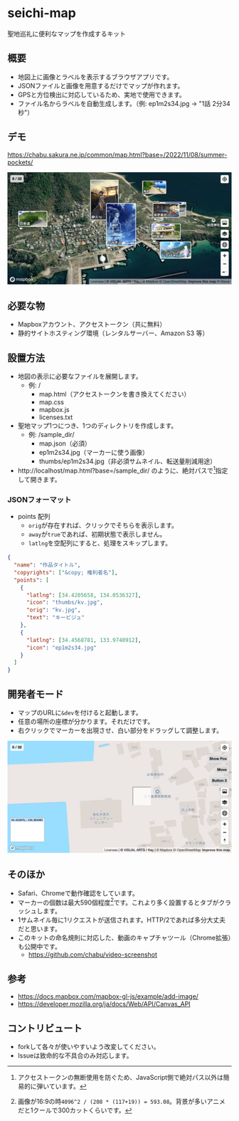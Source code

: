 # seichi-map
聖地巡礼に便利なマップを作成するキット

## 概要
- 地図上に画像とラベルを表示するブラウザアプリです。
- JSONファイルと画像を用意するだけでマップが作れます。
- GPSと方位検出に対応しているため、実地で使用できます。
- ファイル名からラベルを自動生成します。（例: ep1m2s34.jpg → "1話 2分34秒"）

## デモ
https://chabu.sakura.ne.jp/common/map.html?base=/2022/11/08/summer-pockets/

![通常](docs/normal.jpg)

## 必要な物
- Mapboxアカウント、アクセストークン（共に無料）
- 静的サイトホスティング環境（レンタルサーバー、Amazon S3 等）

## 設置方法
- 地図の表示に必要なファイルを展開します。
  - 例: /
    - map.html（アクセストークンを書き換えてください）
    - map.css
    - mapbox.js
    - licenses.txt
- 聖地マップ1つにつき、1つのディレクトリを作成します。
  - 例: /sample_dir/
    - map.json（必須）
    - ep1m2s34.jpg（マーカーに使う画像）
    - thumbs/ep1m2s34.jpg（非必須サムネイル、転送量削減用途）
- http://localhost/map.html?base=/sample_dir/ のように、絶対パスで[^1]指定して開きます。
### JSONフォーマット
- points 配列
  - `orig`が存在すれば、クリックでそちらを表示します。
  - `away`が`true`であれば、初期状態で表示しません。
  - `latlng`を空配列にすると、処理をスキップします。

```json
{
  "name": "作品タイトル",
  "copyrights": ["&copy; 権利者名"],
  "points": [
    {
      "latlng": [34.4205658, 134.0536327],
      "icon": "thumbs/kv.jpg",
      "orig": "kv.jpg",
      "text": "キービジュ"
    },
    {
      "latlng": [34.4568781, 133.9740912],
      "icon": "ep1m2s34.jpg"
    }
  ]
}
```

## 開発者モード
- マップのURLに`&dev`を付けると起動します。
- 任意の場所の座標が分かります。それだけです。
- 右クリックでマーカーを出現させ、白い部分をドラッグして調整します。

![開発](docs/develop.jpg)

## そのほか
- Safari、Chromeで動作確認をしています。
- マーカーの個数は最大590個程度[^2]です。これより多く設置するとタブがクラッシュします。
- 1サムネイル毎に1リクエストが送信されます。HTTP/2であれば多分大丈夫だと思います。
- このキットの命名規則に対応した、動画のキャプチャツール（Chrome拡張）も公開中です。
  - https://github.com/chabu/video-screenshot

## 参考
- https://docs.mapbox.com/mapbox-gl-js/example/add-image/
- https://developer.mozilla.org/ja/docs/Web/API/Canvas_API

## コントリビュート
- forkして各々が使いやすいよう改変してください。
- Issueは致命的な不具合のみ対応します。

[^1]: アクセストークンの無断使用を防ぐため、JavaScript側で絶対パス以外は簡易的に弾いています。
[^2]: 画像が16:9の時`4096^2 / (208 * (117+19)) = 593.08`。背景が多いアニメだと1クールで300カットくらいです。
